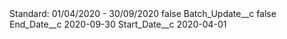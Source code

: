 <?xml version="1.0" encoding="UTF-8"?>
<CustomMetadata xmlns="http://soap.sforce.com/2006/04/metadata" xmlns:xsi="http://www.w3.org/2001/XMLSchema-instance" xmlns:xsd="http://www.w3.org/2001/XMLSchema">
    <label>Standard: 01/04/2020 - 30/09/2020</label>
    <protected>false</protected>
    <values>
        <field>Batch_Update__c</field>
        <value xsi:type="xsd:boolean">false</value>
    </values>
    <values>
        <field>End_Date__c</field>
        <value xsi:type="xsd:date">2020-09-30</value>
    </values>
    <values>
        <field>Start_Date__c</field>
        <value xsi:type="xsd:date">2020-04-01</value>
    </values>
</CustomMetadata>
